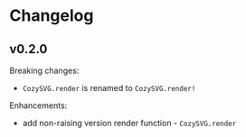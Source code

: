 # Changelog

## v0.2.0

Breaking changes:

- `CozySVG.render` is renamed to `CozySVG.render!`

Enhancements:

- add non-raising version render function - `CozySVG.render`
